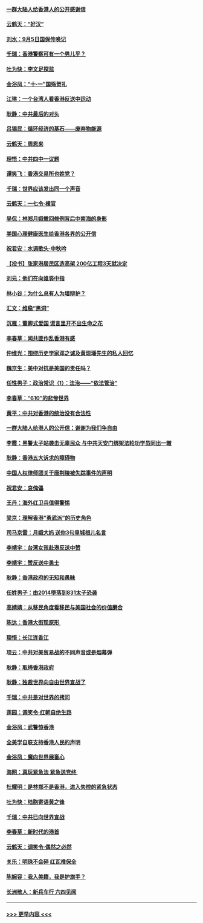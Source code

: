 #### [一群大陆人给香港人的公开感谢信](../pages/nsc993/n11514797.md?t=09112011) 
#### [云鹤天：“好汉”](../pages/nsc993/n11513536.md?t=09112011) 
#### [刘水：9月5日国保传唤记](../pages/nsc993/n11513460.md?t=09112011) 
#### [千瑞：香港警察可有一个男儿乎？](../pages/nsc993/n11513109.md?t=09112011) 
#### [吐为快：李文足探监](../pages/nsc993/n11509622.md?t=09112011) 
#### [金浴凤：“十‧一”国殇贺礼](../pages/nsc993/n11509593.md?t=09112011) 
#### [江琳：一个台湾人看香港反送中运动](../pages/nsc993/n11509211.md?t=09112011) 
#### [耿静：中共最后的对头](../pages/nsc993/n11508308.md?t=09112011) 
#### [吕锡民：循环经济的基石——废弃物能源](../pages/nsc993/n11508212.md?t=09112011) 
#### [云鹤天：周恩来](../pages/nsc993/n11508055.md?t=09112011) 
#### [理悟：中共四中一议题](../pages/nsc993/n11507782.md?t=09112011) 
#### [谭笑飞：香港交易所也姓党？](../pages/nsc993/n11507753.md?t=09112011) 
#### [千瑞：世界应该发出同一个声音](../pages/nsc993/n11507290.md?t=09112011) 
#### [云鹤天：一七令‧裸官](../pages/nsc993/n11507177.md?t=09112011) 
#### [吴侃：林郑月娥撤回修例背后中南海的身影](../pages/nsc993/n11506876.md?t=09112011) 
#### [美国心理健康医生给香港各界的公开信](../pages/nsc993/n11506809.md?t=09112011) 
#### [祝君安：水调歌头‧中秋吟](../pages/nsc993/n11506758.md?t=09112011) 
#### [【投书】张家港居民区造高架 200亿工程3天就决定](../pages/nsc993/n11506682.md?t=09112011) 
#### [刘元：他们在向谁竖中指](../pages/nsc993/n11505384.md?t=09112011) 
#### [林小谷：为什么总有人为墙辩护？](../pages/nsc993/n11505226.md?t=09112011) 
#### [汇文：维稳“黑洞”](../pages/nsc993/n11504347.md?t=09112011) 
#### [沉雁：董卿式爱国 谎言里开不出生命之花](../pages/nsc993/n11503215.md?t=09112011) 
#### [李春草：闻共匪作乱香港有感](../pages/nsc993/n11503072.md?t=09112011) 
#### [仲维光：围绕历史学家邓之诚及黄现璠先生的私人回忆](../pages/nsc993/n11501330.md?t=09112011) 
#### [魏京生：美中对抗是美国的责任吗？](../pages/nsc993/n11500723.md?t=09112011) 
#### [任性男子：政治常识（1）：法治——“依法管治”](../pages/nsc993/n11500791.md?t=09112011) 
#### [李春草：“610”的悲惨世界](../pages/nsc993/n11501141.md?t=09112011) 
#### [黄平：中共对香港的统治没有合法性](../pages/nsc993/n11499473.md?t=09112011) 
#### [一群大陆人给港人的公开信：谢谢为我们争自由](../pages/nsc993/n11500402.md?t=09112011) 
#### [李霞：黑警太子站袭击无辜民众 与中共天安门绑架法轮功学员同出一辙](../pages/nsc993/n11499805.md?t=09112011) 
#### [耿静：香港五大诉求的障碍物](../pages/nsc993/n11497578.md?t=09112011) 
#### [中国人权律师团关于唐荆陵被失踪事件的声明](../pages/nsc993/n11500014.md?t=09112011) 
#### [祝君安：哀傀儡](../pages/nsc993/n11499776.md?t=09112011) 
#### [王丹：海外红卫兵值得警惕](../pages/nsc993/n11498138.md?t=09112011) 
#### [梁京：理解香港“勇武派”的历史角色](../pages/nsc993/n11498006.md?t=09112011) 
#### [司马京雷：月娥大妈  送你3句皇城根儿名言](../pages/nsc993/n11497885.md?t=09112011) 
#### [李靖宇：台湾女孩赴港反送中赞](../pages/nsc993/n11497721.md?t=09112011) 
#### [李靖宇：赞反送中勇士](../pages/nsc993/n11497452.md?t=09112011) 
#### [耿静：香港政府的无知和愚昧](../pages/nsc993/n11494238.md?t=09112011) 
#### [任姓男子：由2014堕落到831太子恐袭](../pages/nsc993/n11496683.md?t=09112011) 
#### [高婧婧：从移民角度看移民与美国社会的价值磨合](../pages/nsc993/n11495757.md?t=09112011) 
#### [陈达：香港大街现原形 ](../pages/nsc993/n11495441.md?t=09112011) 
#### [理悟：长江连香江](../pages/nsc993/n11495377.md?t=09112011) 
#### [项云：中共对美贸易战的不同声音或是烟幕弹](../pages/nsc993/n11494929.md?t=09112011) 
#### [耿静：取缔香港政府](../pages/nsc993/n11494218.md?t=09112011) 
#### [耿静：独裁世界向自由世界宣战了](../pages/nsc993/n11494190.md?t=09112011) 
#### [千瑞：中共是对世界的拷问](../pages/nsc993/n11493021.md?t=09112011) 
#### [莲园：调笑令‧红朝自绝生路](../pages/nsc993/n11493011.md?t=09112011) 
#### [金浴凤：武警惊香港](../pages/nsc993/n11492994.md?t=09112011) 
#### [全美学自联支持香港人民的声明](../pages/nsc993/n11492630.md?t=09112011) 
#### [金浴凤：魔向世界展畜心](../pages/nsc993/n11492599.md?t=09112011) 
#### [海网：真玩紧急法 紧急送党终 ](../pages/nsc993/n11492535.md?t=09112011) 
#### [杜耀明：是林郑不是香港，进入失控的紧急状态](../pages/nsc993/n11491420.md?t=09112011) 
#### [吐为快：陆胞寄语黄之锋](../pages/nsc993/n11491117.md?t=09112011) 
#### [千瑞：中共已向世界宣战](../pages/nsc993/n11490123.md?t=09112011) 
#### [李春草：新时代的港首](../pages/nsc993/n11489864.md?t=09112011) 
#### [云鹤天：调笑令·偶然之必然](../pages/nsc993/n11489701.md?t=09112011) 
#### [关乐：明珠不会碎 红瓦难保全](../pages/nsc993/n11489647.md?t=09112011) 
#### [陈婉容：我入美籍，我是护旗手？](../pages/nsc993/n11487908.md?t=09112011) 
#### [长洲散人：新兵车行 六四见闻](../pages/nsc993/n11487729.md?t=09112011) 

----
#### [ >>> 更早内容 <<< ](../indexes/nsc993-earlier.md)
